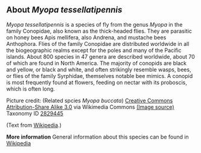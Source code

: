 **About *Myopa tessellatipennis***
-------------------------
*Myopa tessellatipennis* is a species of fly from the genus *Myopa* in the family Conopidae, also known as the thick-headed flies. 
They are parasitic on honey bees Apis mellifera, also Andrena, and mustache bees Anthophora. Flies of the family Conopidae are 
distributed worldwide in all the biogeographic realms except for the poles and many of the Pacific islands. About 800 species 
in 47 genera are described worldwide, about 70 of which are found in North America. The majority of conopids are black and yellow, 
or black and white, and often strikingly resemble wasps, bees, or flies of the family Syrphidae, themselves notable 
bee mimics. A conopid is most frequently found at flowers, feeding on nectar with its proboscis, which is often long.

Picture credit: (Related spcies *Myopa buccata*) [Creative Commons Attribution-Share Alike 3.0](https://creativecommons.org/licenses/by-sa/3.0) via Wikimedia Commons [(Image source)](https://en.wikipedia.org/wiki/File:Insekt1_Liuthalas_09-05-26.JPG)
Taxonomy ID [2829445](https://www.uniprot.org/taxonomy/2829445)

(Text from [Wikipedia](https://en.wikipedia.org/).)

**More information**
General information about this species can be found in [Wikipedia](https://en.wikipedia.org/wiki/Fly)
